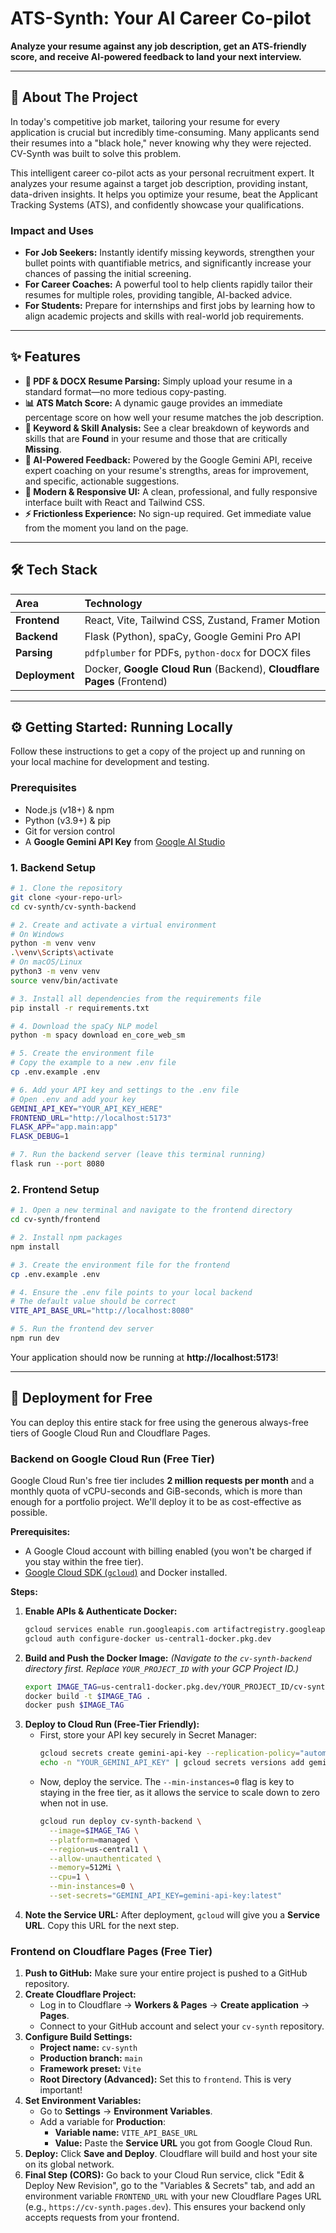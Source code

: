 # ATS-Synth: Your AI Career Co-pilot

**Analyze your resume against any job description, get an ATS-friendly score, and receive AI-powered feedback to land your next interview.**

-----

## 🚀 About The Project

In today's competitive job market, tailoring your resume for every application is crucial but incredibly time-consuming. Many applicants send their resumes into a "black hole," never knowing why they were rejected. CV-Synth was built to solve this problem.

This intelligent career co-pilot acts as your personal recruitment expert. It analyzes your resume against a target job description, providing instant, data-driven insights. It helps you optimize your resume, beat the Applicant Tracking Systems (ATS), and confidently showcase your qualifications.

### Impact and Uses

  * **For Job Seekers:** Instantly identify missing keywords, strengthen your bullet points with quantifiable metrics, and significantly increase your chances of passing the initial screening.
  * **For Career Coaches:** A powerful tool to help clients rapidly tailor their resumes for multiple roles, providing tangible, AI-backed advice.
  * **For Students:** Prepare for internships and first jobs by learning how to align academic projects and skills with real-world job requirements.

-----

## ✨ Features

  * **📄 PDF & DOCX Resume Parsing:** Simply upload your resume in a standard format—no more tedious copy-pasting.
  * **📊 ATS Match Score:** A dynamic gauge provides an immediate percentage score on how well your resume matches the job description.
  * **🔑 Keyword & Skill Analysis:** See a clear breakdown of keywords and skills that are **Found** in your resume and those that are critically **Missing**.
  * **🤖 AI-Powered Feedback:** Powered by the Google Gemini API, receive expert coaching on your resume's strengths, areas for improvement, and specific, actionable suggestions.
  * **📱 Modern & Responsive UI:** A clean, professional, and fully responsive interface built with React and Tailwind CSS.
  * **⚡ Frictionless Experience:** No sign-up required. Get immediate value from the moment you land on the page.

-----

## 🛠️ Tech Stack

| Area       | Technology                                                              |
| :--------- | :---------------------------------------------------------------------- |
| **Frontend** | React, Vite, Tailwind CSS, Zustand, Framer Motion                       |
| **Backend** | Flask (Python), spaCy, Google Gemini Pro API                            |
| **Parsing** | `pdfplumber` for PDFs, `python-docx` for DOCX files                     |
| **Deployment**| Docker, **Google Cloud Run** (Backend), **Cloudflare Pages** (Frontend) |

-----

## ⚙️ Getting Started: Running Locally

Follow these instructions to get a copy of the project up and running on your local machine for development and testing.

### Prerequisites

  * Node.js (v18+) & npm
  * Python (v3.9+) & pip
  * Git for version control
  * A **Google Gemini API Key** from [Google AI Studio](https://aistudio.google.com/app/apikey)

### 1\. Backend Setup

```bash
# 1. Clone the repository
git clone <your-repo-url>
cd cv-synth/cv-synth-backend

# 2. Create and activate a virtual environment
# On Windows
python -m venv venv
.\venv\Scripts\activate
# On macOS/Linux
python3 -m venv venv
source venv/bin/activate

# 3. Install all dependencies from the requirements file
pip install -r requirements.txt

# 4. Download the spaCy NLP model
python -m spacy download en_core_web_sm

# 5. Create the environment file
# Copy the example to a new .env file
cp .env.example .env

# 6. Add your API key and settings to the .env file
# Open .env and add your key
GEMINI_API_KEY="YOUR_API_KEY_HERE"
FRONTEND_URL="http://localhost:5173"
FLASK_APP="app.main:app"
FLASK_DEBUG=1

# 7. Run the backend server (leave this terminal running)
flask run --port 8080
```

### 2\. Frontend Setup

```bash
# 1. Open a new terminal and navigate to the frontend directory
cd cv-synth/frontend

# 2. Install npm packages
npm install

# 3. Create the environment file for the frontend
cp .env.example .env

# 4. Ensure the .env file points to your local backend
# The default value should be correct
VITE_API_BASE_URL="http://localhost:8080"

# 5. Run the frontend dev server
npm run dev
```

Your application should now be running at **http://localhost:5173**\!

-----

## 🚢 Deployment for Free

You can deploy this entire stack for free using the generous always-free tiers of Google Cloud Run and Cloudflare Pages.

### Backend on Google Cloud Run (Free Tier)

Google Cloud Run's free tier includes **2 million requests per month** and a monthly quota of vCPU-seconds and GiB-seconds, which is more than enough for a portfolio project. We'll deploy it to be as cost-effective as possible.

**Prerequisites:**

  * A Google Cloud account with billing enabled (you won't be charged if you stay within the free tier).
  * [Google Cloud SDK (`gcloud`)](https://www.google.com/search?q=%5Bhttps://cloud.google.com/sdk/docs/install%5D\(https://cloud.google.com/sdk/docs/install\)) and Docker installed.

**Steps:**

1.  **Enable APIs & Authenticate Docker:**
    ```bash
    gcloud services enable run.googleapis.com artifactregistry.googleapis.com
    gcloud auth configure-docker us-central1-docker.pkg.dev
    ```
2.  **Build and Push the Docker Image:**
    *(Navigate to the `cv-synth-backend` directory first. Replace `YOUR_PROJECT_ID` with your GCP Project ID.)*
    ```bash
    export IMAGE_TAG=us-central1-docker.pkg.dev/YOUR_PROJECT_ID/cv-synth-repo/cv-synth-backend:latest
    docker build -t $IMAGE_TAG .
    docker push $IMAGE_TAG
    ```
3.  **Deploy to Cloud Run (Free-Tier Friendly):**
      * First, store your API key securely in Secret Manager:
        ```bash
        gcloud secrets create gemini-api-key --replication-policy="automatic"
        echo -n "YOUR_GEMINI_API_KEY" | gcloud secrets versions add gemini-api-key --data-file=-
        ```
      * Now, deploy the service. The `--min-instances=0` flag is key to staying in the free tier, as it allows the service to scale down to zero when not in use.
        ```bash
        gcloud run deploy cv-synth-backend \
          --image=$IMAGE_TAG \
          --platform=managed \
          --region=us-central1 \
          --allow-unauthenticated \
          --memory=512Mi \
          --cpu=1 \
          --min-instances=0 \
          --set-secrets="GEMINI_API_KEY=gemini-api-key:latest"
        ```
4.  **Note the Service URL:** After deployment, `gcloud` will give you a **Service URL**. Copy this URL for the next step.

### Frontend on Cloudflare Pages (Free Tier)

1.  **Push to GitHub:** Make sure your entire project is pushed to a GitHub repository.
2.  **Create Cloudflare Project:**
      * Log in to Cloudflare -\> **Workers & Pages** -\> **Create application** -\> **Pages**.
      * Connect to your GitHub account and select your `cv-synth` repository.
3.  **Configure Build Settings:**
      * **Project name:** `cv-synth`
      * **Production branch:** `main`
      * **Framework preset:** `Vite`
      * **Root Directory (Advanced):** Set this to `frontend`. This is very important\!
4.  **Set Environment Variables:**
      * Go to **Settings** -\> **Environment Variables**.
      * Add a variable for **Production**:
          * **Variable name:** `VITE_API_BASE_URL`
          * **Value:** Paste the **Service URL** you got from Google Cloud Run.
5.  **Deploy:** Click **Save and Deploy**. Cloudflare will build and host your site on its global network.
6.  **Final Step (CORS):** Go back to your Cloud Run service, click "Edit & Deploy New Revision", go to the "Variables & Secrets" tab, and add an environment variable `FRONTEND_URL` with your new Cloudflare Pages URL (e.g., `https://cv-synth.pages.dev`). This ensures your backend only accepts requests from your frontend.
